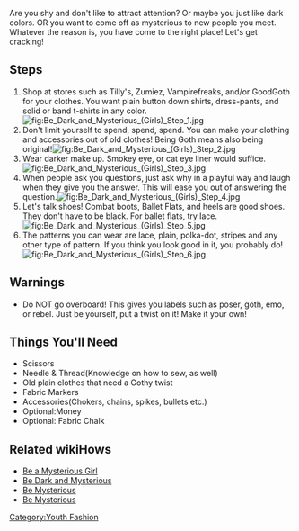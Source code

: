 Are you shy and don't like to attract attention? Or maybe you just like
dark colors. OR you want to come off as mysterious to new people you
meet. Whatever the reason is, you have come to the right place! Let's
get cracking!

## Steps

1.  Shop at stores such as Tilly's, Zumiez, Vampirefreaks, and/or
    GoodGoth for your clothes. You want plain button down shirts,
    dress-pants, and solid or band t-shirts in any
    color.![](Be_Dark_and_Mysterious_(Girls)_Step_1.jpg "fig:Be_Dark_and_Mysterious_(Girls)_Step_1.jpg")
2.  Don't limit yourself to spend, spend, spend. You can make your
    clothing and accessories out of old clothes! Being Goth means also
    being
    original!![](Be_Dark_and_Mysterious_(Girls)_Step_2.jpg "fig:Be_Dark_and_Mysterious_(Girls)_Step_2.jpg")
3.  Wear darker make up. Smokey eye, or cat eye liner would
    suffice.![](Be_Dark_and_Mysterious_(Girls)_Step_3.jpg "fig:Be_Dark_and_Mysterious_(Girls)_Step_3.jpg")
4.  When people ask you questions, just ask why in a playful way and
    laugh when they give you the answer. This will ease you out of
    answering the
    question.![](Be_Dark_and_Mysterious_(Girls)_Step_4.jpg "fig:Be_Dark_and_Mysterious_(Girls)_Step_4.jpg")
5.  Let's talk shoes! Combat boots, Ballet Flats, and heels are good
    shoes. They don't have to be black. For ballet flats, try
    lace.![](Be_Dark_and_Mysterious_(Girls)_Step_5.jpg "fig:Be_Dark_and_Mysterious_(Girls)_Step_5.jpg")
6.  The patterns you can wear are lace, plain, polka-dot, stripes and
    any other type of pattern. If you think you look good in it, you
    probably
    do!![](Be_Dark_and_Mysterious_(Girls)_Step_6.jpg "fig:Be_Dark_and_Mysterious_(Girls)_Step_6.jpg")

## Warnings

-   Do NOT go overboard! This gives you labels such as poser, goth, emo,
    or rebel. Just be yourself, put a twist on it! Make it your own!

## Things You'll Need

-   Scissors
-   Needle & Thread(Knowledge on how to sew, as well)
-   Old plain clothes that need a Gothy twist
-   Fabric Markers
-   Accessories(Chokers, chains, spikes, bullets etc.)
-   Optional:Money
-   Optional: Fabric Chalk

## Related wikiHows

-   [Be a Mysterious Girl](Be_a_Mysterious_Girl "wikilink")
-   [Be Dark and Mysterious](Be_Dark_and_Mysterious "wikilink")
-   [Be Mysterious](Be_Mysterious "wikilink")
-   [Be Mysterious](Be_Mysterious "wikilink")

[Category:Youth Fashion](Category:Youth_Fashion "wikilink")